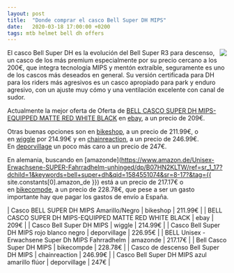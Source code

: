 ```yaml
---
layout: post
title:  "Donde comprar el casco Bell Super DH MIPS"
date:   2020-03-18 17:00:00 +0200
tags: mtb helmet bell dh offers
---
```


<a href='https://www.awin1.com/cread.php?awinmid=1857&awinaffid=364849&clickref=&p=https%3a%2f%2fwww.wiggle.es%2fcasco-bell-super-dh-mips%2f'><img style="float: right;" src="https://1.bp.blogspot.com/-JqPORd_UJFE/XnJcxzMSPYI/AAAAAAAABMI/0CRDGc6OuIkTwSTn8IUr9y5exlgYjLqcgCLcBGAsYHQ/s200/bell-super-dh-mips-2019.jpg"></a>

El casco Bell Super DH es la evolución del Bell Super R3 para descenso, un casco de los más premium especialmente por su precio cercano a los 200€, que integra tecnología MIPS y mentón extraíble, seguramente es uno de los cascos más deseados en general. Su versión certificada para DH para los riders más agresivos es un casco apropiado para park y enduro agresivo, con un ajuste muy cómo y una ventilación excelente con canal de sudor.

Actualmente la mejor oferta de Oferta de [BELL CASCO SUPER DH MIPS-EQUIPPED MATTE RED WHITE BLACK](https://rover.ebay.com/rover/1/1185-53479-19255-0/1?ff3=2&toolid=10041&campid=5337482544&customid=&lgeo=1&vectorid=229501&item=183026546963) en [ebay](https://rover.ebay.com/rover/1/1185-53479-19255-0/1?ff3=2&toolid=10041&campid=5337482544&customid=&lgeo=1&vectorid=229501&item=183026546963), a un precio de 209€.

Otras buenas opciones son en [bikeshop](https://www.bikeshop.es/casco-bell-super-dh-mips-amarillo-negro-2019/156116.html), a un precio de 211.99€, o en [wiggle](https://www.awin1.com/cread.php?awinmid=1857&awinaffid=364849&clickref=&p=https%3a%2f%2fwww.wiggle.es%2fcasco-bell-super-dh-mips%2f) por 214.99€ y en [chainreaction](https://www.awin1.com/cread.php?awinmid=10467&awinaffid=364849&clickref=&p=https%3a%2f%2fwww.chainreactioncycles.com%2fes%2fes%2fcasco-de-descenso-bell-super-dh-mips%2frp-prod167213), a un precio de 246.99€. En [deporvillage](https://www.deporvillave.com/casco-bell-super-dh-mips) un poco más caro a un precio de 247€.

En alemania, buscando en [amazonde](https://www.amazon.de/Unisex-Erwachsene-SUPER-Fahrradhelm-unhinged/dp/B07HN2KLTW/ref=sr_1_17?dchild=1&keywords=bell+super+dh&qid=1584551074&sr=8-17?&tag={{ site.constants[0].amazon_de }}) está a un precio de 217.17€ o en [bikecompde](https://www.bike-components.de/es/Bell/Casco-Super-DH-MIPS-p62716/), a un precio de 228.78€, que pese a ser un gasto importante hay que pagar los gastos de envío a España.

| Casco BELL SUPER DH MIPS Amarillo/Negro | bikeshop | 211.99€ |
| BELL CASCO SUPER DH MIPS-EQUIPPED MATTE RED WHITE BLACK | ebay | 209€ |
| Casco Bell Super DH MIPS | wiggle | 214.99€ |
| Casco Bell Super DH MIPS rojo blanco negro | deporvillage | 226.95€ |
| BELL Unisex -Erwachsene Super Dh MIPS Fahrradhelm | amazonde | 217.17€ |
| Bell Casco Super DH MIPS | bikecompde | 228.78€ |
| Casco de descenso Bell Super DH MIPS | chainreaction | 246.99€ |
| Casco Bell Super DH MIPS azul amarillo flúor | deporvillage | 247€ |
